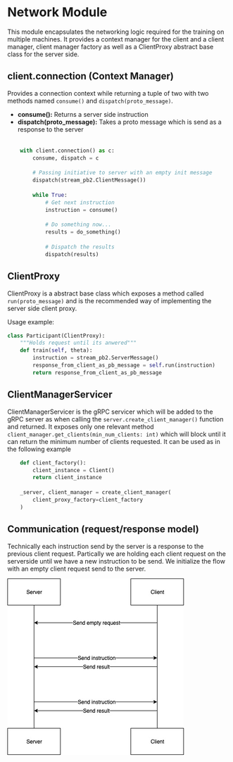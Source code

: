 # Network Module

This module encapsulates the networking logic required for the training on multiple machines. It provides a context manager for the client and a client manager, client manager factory as well as a ClientProxy abstract base class for the server side.

## client.connection (Context Manager)

Provides a connection context while returning a tuple of two with two methods named `consume()` and `dispatch(proto_message)`.

- **consume():** Returns a server side instruction
- **dispatch(proto_message):** Takes a proto message which is send as a response to the server

```python

    with client.connection() as c:
        consume, dispatch = c

        # Passing initiative to server with an empty init message
        dispatch(stream_pb2.ClientMessage())

        while True:
            # Get next instruction
            instruction = consume()

            # Do something now...
            results = do_something()

            # Dispatch the results
            dispatch(results)
```

## ClientProxy
ClientProxy is a abstract base class which exposes a method called `run(proto_message)` and is the recommended way of implementing the server side client proxy.

Usage example:
```python
class Participant(ClientProxy):
    """Holds request until its anwered"""
    def train(self, theta):
        instruction = stream_pb2.ServerMessage()
        response_from_client_as_pb_message = self.run(instruction)
        return response_from_client_as_pb_message
```

## ClientManagerServicer

ClientManagerServicer is the gRPC servicer which will be added to the gRPC server as when calling the `server.create_client_manager()` function and returned. It exposes only one relevant method `client_manager.get_clients(min_num_clients: int)` which will block until it can return the minimum number of clients requested. It can be used as in the following example

```python
    def client_factory():
        client_instance = Client()
        return client_instance

    _server, client_manager = create_client_manager(
        client_proxy_factory=client_factory
    )
```

## Communication (request/response model)

Technically each instruction send by the server is a response to the previous client request. Partically we are holding each client request on the serverside until we have a new instruction to be send.
We initialize the flow with an empty client request send to the server.

![Sequence Diagram](sequence_diagram.jpg)
